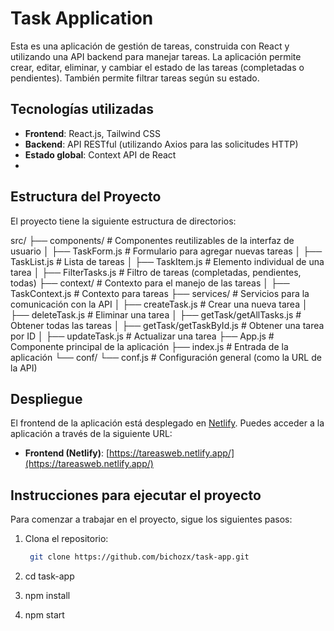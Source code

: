 # Task Application

Esta es una aplicación de gestión de tareas, construida con React y utilizando una API backend para manejar tareas. La aplicación permite crear, editar, eliminar, y cambiar el estado de las tareas (completadas o pendientes). También permite filtrar tareas según su estado.

## Tecnologías utilizadas

- **Frontend**: React.js, Tailwind CSS
- **Backend**: API RESTful (utilizando Axios para las solicitudes HTTP)
- **Estado global**: Context API de React
-

## Estructura del Proyecto

El proyecto tiene la siguiente estructura de directorios:

src/ ├── components/ # Componentes reutilizables de la interfaz de usuario │ ├── TaskForm.js # Formulario para agregar nuevas tareas │ ├── TaskList.js # Lista de tareas │ ├── TaskItem.js # Elemento individual de una tarea │ ├── FilterTasks.js # Filtro de tareas (completadas, pendientes, todas) ├── context/ # Contexto para el manejo de las tareas │ ├── TaskContext.js # Contexto para tareas ├── services/ # Servicios para la comunicación con la API │ ├── createTask.js # Crear una nueva tarea │ ├── deleteTask.js # Eliminar una tarea │ ├── getTask/getAllTasks.js # Obtener todas las tareas │ ├── getTask/getTaskById.js # Obtener una tarea por ID │ ├── updateTask.js # Actualizar una tarea ├── App.js # Componente principal de la aplicación ├── index.js # Entrada de la aplicación └── conf/ └── conf.js # Configuración general (como la URL de la API)

## Despliegue

El frontend de la aplicación está desplegado en [Netlify](https://tareasweb.netlify.app/). Puedes acceder a la aplicación a través de la siguiente URL:

- **Frontend (Netlify)**: [https://tareasweb.netlify.app/](https://tareasweb.netlify.app/)

## Instrucciones para ejecutar el proyecto

Para comenzar a trabajar en el proyecto, sigue los siguientes pasos:

1. Clona el repositorio:

   ```bash
    git clone https://github.com/bichozx/task-app.git

   ```

2. cd task-app

3. npm install

4. npm start
